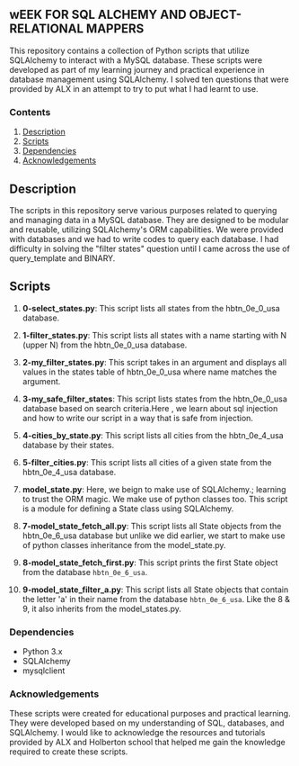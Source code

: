 ## wEEK FOR SQL ALCHEMY AND OBJECT-RELATIONAL MAPPERS

This repository contains a collection of Python scripts that utilize SQLAlchemy to interact with a MySQL database. These scripts were developed as part of my learning journey and practical experience in database management using SQLAlchemy. I solved ten questions that were provided by ALX in an attempt to try to put what I had learnt to use.

### Contents

1. [Description](#description)
2. [Scripts](#scripts)
3. [Dependencies](#dependencies)
4. [Acknowledgements](#acknowledgements)

## Description

The scripts in this repository serve various purposes related to querying and managing data in a MySQL database. They are designed to be modular and reusable, utilizing SQLAlchemy's ORM capabilities. We were provided with databases and we had to write codes to query each database. I had difficulty in solving the "filter states" question until I came across the use of query_template and BINARY.

## Scripts
1. **0-select_states.py**: This script lists all states from the hbtn_0e_0_usa database.

2. **1-filter_states.py**: This script lists all states with a name starting with N (upper N) from the hbtn_0e_0_usa database.

3. **2-my_filter_states.py**: This script takes in an argument and displays all values in the states table of hbtn_0e_0_usa where name matches the argument.

4. **3-my_safe_filter_states**: This script lists states from the hbtn_0e_0_usa database based on search criteria.Here , we learn about sql injection and how to write our script in a way that is safe from injection.

5. **4-cities_by_state.py**: This script lists all cities from the hbtn_0e_4_usa database by their states.

6. **5-filter_cities.py**: This script lists all cities of a given state from the hbtn_0e_4_usa database.

7. **model_state.py**: Here, we beign to make use of SQLAlchemy.; learning to trust the ORM magic. We make use of python classes too. This script is a module for defining a State class using SQLAlchemy.

8. **7-model_state_fetch_all.py**: This script lists all State objects from the hbtn_0e_6_usa database but unlike we did earlier, we start to make use of python classes inheritance from the model_state.py.

9. **8-model_state_fetch_first.py**: This script prints the first State object from the database `hbtn_0e_6_usa`. 

10. **9-model_state_filter_a.py**: This script lists all State objects that contain the letter 'a' in their name from the database `hbtn_0e_6_usa`. Like the 8 & 9, it also inherits from the model_states.py.

### Dependencies
- Python 3.x
- SQLAlchemy
- mysqlclient


### Acknowledgements
These scripts were created for educational purposes and practical learning. They were developed based on my understanding of SQL, databases, and SQLAlchemy. I would like to acknowledge the resources and tutorials provided by ALX and Holberton school that helped me gain the knowledge required to create these scripts.